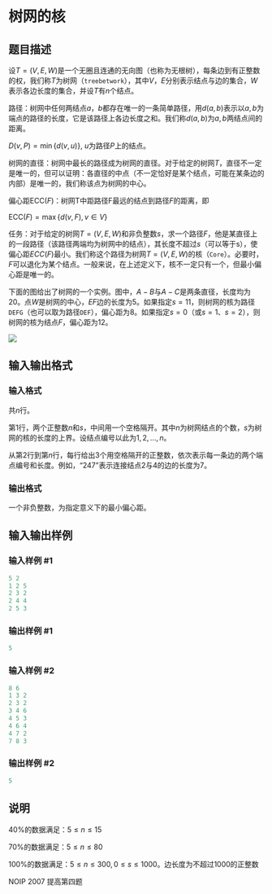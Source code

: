 # 树网的核

## 题目描述

设$T=(V,E,W)$是一个无圈且连通的无向图（也称为无根树），每条边到有正整数的权，我们称$T$为树网（`treebetwork`），其中$V$，$E$分别表示结点与边的集合，$W$表示各边长度的集合，并设$T$有$n$个结点。

路径：树网中任何两结点$a$，$b$都存在唯一的一条简单路径，用$d(a, b)$表示以$a, b$为端点的路径的长度，它是该路径上各边长度之和。我们称$d(a, b)$为$a, b$两结点间的距离。

$D(v, P)=\min\{d(v, u)\}$, $u$为路径$P$上的结点。

树网的直径：树网中最长的路径成为树网的直径。对于给定的树网$T$，直径不一定是唯一的，但可以证明：各直径的中点（不一定恰好是某个结点，可能在某条边的内部）是唯一的，我们称该点为树网的中心。

偏心距$\mathrm{ECC}(F)$：树网T中距路径F最远的结点到路径$F$的距离，即

$\mathrm{ECC}(F)=\max\{d(v, F),v \in V\}$

任务：对于给定的树网$T=(V, E, W)$和非负整数$s$，求一个路径$F$，他是某直径上的一段路径（该路径两端均为树网中的结点），其长度不超过$s$（可以等于s），使偏心距$ECC(F)$最小。我们称这个路径为树网$T=(V, E, W)$的核（`Core`）。必要时，$F$可以退化为某个结点。一般来说，在上述定义下，核不一定只有一个，但最小偏心距是唯一的。

下面的图给出了树网的一个实例。图中，$A-B$与$A-C$是两条直径，长度均为$20$。点$W$是树网的中心，$EF$边的长度为$5$。如果指定$s=11$，则树网的核为路径`DEFG`（也可以取为路径`DEF`），偏心距为$8$。如果指定$s=0$（或$s=1$、$s=2$），则树网的核为结点$F$，偏心距为$12$。

![](https://cdn.luogu.com.cn/upload/pic/20270.png)

## 输入输出格式

### 输入格式

共$n$行。

第$1$行，两个正整数$n$和$s$，中间用一个空格隔开。其中$n$为树网结点的个数，$s$为树网的核的长度的上界。设结点编号以此为$1,2,…,n$。

从第$2$行到第$n$行，每行给出$3$个用空格隔开的正整数，依次表示每一条边的两个端点编号和长度。例如，“$2 4 7$”表示连接结点$2$与$4$的边的长度为$7$。

### 输出格式

一个非负整数，为指定意义下的最小偏心距。

## 输入输出样例

### 输入样例 #1

```cpp
5 2
1 2 5
2 3 2
2 4 4
2 5 3

```
### 输出样例 #1

```cpp
5

```
### 输入样例 #2

```cpp
8 6
1 3 2
2 3 2 
3 4 6
4 5 3
4 6 4
4 7 2
7 8 3

```
### 输出样例 #2

```cpp
5
```


## 说明

$40\%$的数据满足：$5 \le n \le 15$

$70\%$的数据满足：$5 \le n \le 80$

$100\%$的数据满足：$5 \le n \le 300,0 \le s \le 1000$。边长度为不超过$1000$的正整数

NOIP 2007 提高第四题

